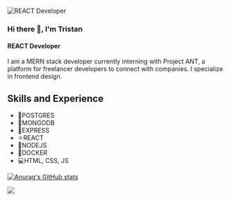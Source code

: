 ![REACT Developer](https://github.com/Darkskittlz/E-Portfolio/blob/main/public/images/ProperHeaderLOGO.png?raw=true)



### Hi there 👋, I'm Tristan

#### REACT Developer

I am a MERN stack developer currently interning with Project ANT, a platform for freelancer developers to connect with companies. I specialize in frontend design.

## Skills and Experience

- 📮POSTGRES
- 🍃MONGODB
- 📨EXPRESS
- ⚛REACT
- 🧭NODEJS
- 🐳DOCKER
- 💻HTML, CSS, JS

[![Anurag's GitHub stats](https://github-readme-stats.vercel.app/api?username=Darkskittlz)](https://github.com/anuraghazra/github-readme-stats)

![](https://github.com/darkskittlz/snk/raw/output/github-contribution-grid-snake.svg)

